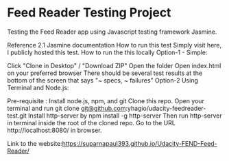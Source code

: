 # Feed Reader Testing Project
Testing the Feed Reader app using Javascript testing framework Jasmine.

Reference
2.1 Jasmine documentation
How to run this test
Simply visit here, I publicly hosted this test.
How to run the this locally
Option-1 - Simple:

Click "Clone in Desktop" / "Download ZIP"
Open the folder
Open index.html on your preferred browser
There should be several test results at the bottom of the screen that says "~ specs, ~ failures"
Option-2 Using Terminal and Node.js:

Pre-requisite : Install node.js, npm, and git
Clone this repo. Open your terminal and run git clone git@github.com:yhagio/udacity-feedreader-test.git
Install http-server by npm install -g http-server
Then run http-server in terminal inside the root of the cloned repo.
Go to the URL http://localhost:8080/ in browser.





Link to the website:https://suparnapaul393.github.io/Udacity-FEND-Feed-Reader/
